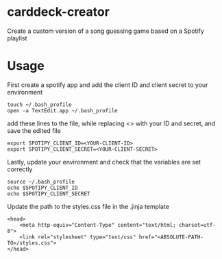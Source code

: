 # carddeck-creator
Create a custom version of a song guessing game based on a Spotify playlist


# Usage
First create a spotify app and add the client ID and client secret to your environment
```
touch ~/.bash_profile
open -a TextEdit.app ~/.bash_profile
```
add these lines to the file, while replacing <> with your ID and secret, and save the edited file
```
export SPOTIPY_CLIENT_ID=<YOUR-CLIENT-ID>
export SPOTIPY_CLIENT_SECRET=<YOUR-CLIENT-SECRET>
```
Lastly, update your environment and check that the variables are set correctly
```
source ~/.bash_profile
echo $SPOTIPY_CLIENT_ID
echo $SPOTIPY_CLIENT_SECRET
```

Update the path to the styles.css file in the .jinja template
```
<head>
    <meta http-equiv="Content-Type" content="text/html; charset=utf-8">
    <link rel="stylesheet" type="text/css" href="<ABSOLUTE-PATH-TO>/styles.css">
</head>
```
